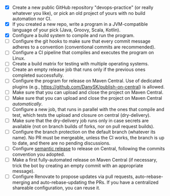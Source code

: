 - [x] Create a new public GitHub repository "devops-practice" (or really whatever you like), or pick an old project of yours with no build automation nor CI.
- [x] If you created a new repo, write a program in a JVM-compatible language of your pick (Java, Groovy, Scala, Kotlin).
- [x] Configure a build system to compile and run the program.
- [ ] Configure the git hooks to make sure that every commit message adheres to a convention (conventional commits are recommended).
- [ ] Configure a CI pipeline that compiles and executes the program on Linux.
- [ ] Create a build matrix for testing with multiple operating systems.
- [ ] Create an empty release job that runs only if the previous ones completed successfully.
- [ ] Configure the program for release on Maven Central. Use of dedicated plugins (e.g., https://github.com/DanySK/publish-on-central) is allowed.
- [ ] Make sure that you can upload and close the project on Maven Central.
- [ ] Make sure that you can upload and close the project on Maven Central *automatically*.
- [ ] Configure a new job, that runs in parallel with the ones that compile and test, which tests the upload and closure on central (dry-delivery).
- [ ] Make sure that the dry-delivery job runs only in case secrets are available (not on branch builds of forks, nor on pull request builds).
- [ ] Configure the branch protection on the default branch (whatever its name). No PR must be mergeable, unless the CI works, the branch is up to date, and there are no pending discussions.
- [ ] Configure [semantic release](https://github.com/semantic-release/semantic-release) to release on Central, following the commits convention you adopted.
- [ ] Make a first fully-automated release on Maven Central (if necessary, trick the bot by creating an empty commit with an appropriate message).
- [ ] Configure Renovate to propose updates via pull requests, auto-rebase-merging and auto-rebase-updating the PRs. If you have a centralized shareable configuration, you can reuse it.
